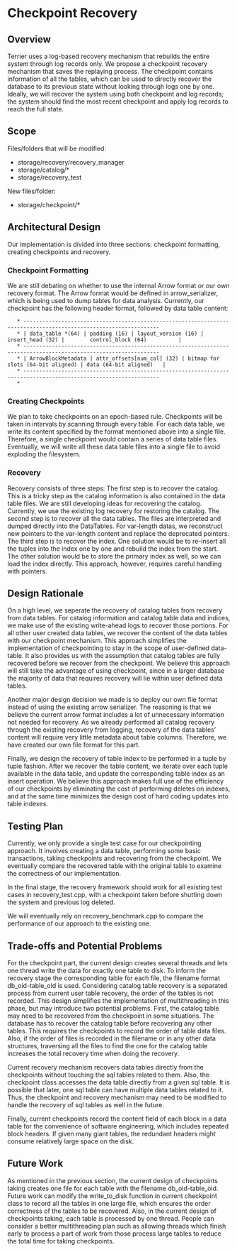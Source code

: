 # Checkpoint Recovery

## Overview
Terrier uses a log-based recovery mechanism that rebuilds the entire system through log records only. We propose a checkpoint recovery mechanism that saves the replaying process. The checkpoint contains information of all the tables, which can be used to directly recover the database to its previous state without looking through logs one by one. Ideally, we will recover the system using both checkpoint and log records; the system should find the most recent checkpoint and apply log records to reach the full state.

## Scope
Files/folders that will be modified:
   - storage/recovery/recovery_manager
   - storage/catalog/*
   - storage/recovery_test

New files/folder:
   - storage/checkpoint/*

## Architectural Design
Our implementation is divided into three sections: checkpoint formatting, creating checkpoints and recovery.

### Checkpoint Formatting
We are still debating on whether to use the internal Arrow format or our own recovery format. The Arrow format would be defined in arrow_serializer, which is being used to dump tables for data analysis.
Currently, our checkpoint has the following header format, followed by data table content:
```
   * -----------------------------------------------------------------------------------------------------------------
   * | data_table *(64) | padding (16) | layout_version (16) | insert_head (32) |        control_block (64)          |
   * -----------------------------------------------------------------------------------------------------------------
   * | ArrowBlockMetadata | attr_offsets[num_col] (32) | bitmap for slots (64-bit aligned) | data (64-bit aligned)   |
   * -----------------------------------------------------------------------------------------------------------------
   *
```

### Creating Checkpoints
We plan to take checkpoints on an epoch-based rule. Checkpoints will be taken in intervals by scanning through every table. For each data table, we write its content specified by the format mentioned above into a single file. Therefore, a single checkpoint would contain a series of data table files. Eventually, we will write all these data table files into a single file to avoid exploding the filesystem.

### Recovery
Recovery consists of three steps:
The first step is to recover the catalog. This is a tricky step as the catalog information is also contained in the data table files. We are still developing ideas for recovering the catalog. Currently, we use the existing log recovery for restoring the catalog.
The second step is to recover all the data tables. The files are interpreted and dumped directly into the DataTables. For var-length datas, we reconstruct new pointers to the var-length content and replace the deprecated pointers.
The third step is to recover the index. One solution would be to re-insert all the tuples into the index one by one and rebuild the index from the start. The other solution would be to store the primary index as well, so we can load the index directly. This approach, however, requires careful handling with pointers.


## Design Rationale
On a high level, we seperate the recovery of catalog tables from recovery from data tables. For catalog information and catalog table data and indices, we make use of the existing write-ahead logs to recover those portions. For all other user created data tables, we recover the content of the data tables with our checkpoint mechanism. This approach simplifies the implementation of checkpointing to stay in the scope of user-defined data-table. It also provides us with the assumption that catalog tables are fully recovered before we recover from the checkpoint. We believe this approach will still take the advantage of using checkpoint, since in a larger database the majority of data that requires recovery will lie within user defined data tables.

Another major design decision we made is to deploy our own file format instead of using the existing arrow serializer. The reasoning is that we believe the current arrow format includes a lot of unnecessary information not needed for recovery. As we already performed all catalog recovery through the existing recovery from logging, recovery of the data tables’ content will require very little metadata about table columns. Therefore, we have created our own file format for this part.

Finally, we design the recovery of table index to be performed in a tuple by tuple fashion. After we recover the table content, we iterate over each tuple available in the data table, and update the corresponding table index as an insert operation. We believe this approach makes full use of the efficiency of our checkpoints by eliminating the cost of performing deletes on indexes, and at the same time minimizes the design cost of hard coding updates into table indexes.

## Testing Plan
Currently, we only provide a single test case for our checkpointing approach. It involves creating a data table, performing some basic transactions, taking checkpoints and recovering from the checkpoint. We eventually compare the recovered table with the original table to examine the correctness of our implementation.

In the final stage, the recovery framework should work for all existing test cases in recovery_test.cpp, with a checkpoint taken before shutting down the system and previous log deleted.

We will eventually rely on recovery_benchmark.cpp to compare the performance of our approach to the existing one.


## Trade-offs and Potential Problems
For the checkpoint part, the current design creates several threads and lets one thread write the data for exactly one table to disk. To inform the recovery stage the corresponding table for each file, the filename format db_oid-table_oid is used. Considering catalog table recovery is a separated process from current user table recovery, the order of the tables is not recorded. This design simplifies the implementation of multithreading in this phase, but may introduce two potential problems. First, the catalog table may need to be recovered from the checkpoint in some situations. The database has to recover the catalog table before recovering any other tables. This requires the checkpoints to record the order of table data files. Also, if the order of files is recorded in the filename or in any other data structures, traversing all the files to find the one for the catalog table increases the total recovery time when doing the recovery. 

Current recovery mechanism recovers data tables directly from the checkpoints without touching the sql tables related to them. Also, the checkpoint class accesses the data table directly from a given sql table. It is possible that later, one sql table can have multiple data tables related to it. Thus, the checkpoint and recovery mechanism may need to be modified to handle the recovery of sql tables as well in the future. 

Finally, current checkpoints record the content field of each block in a data table for the convenience of software engineering, which includes repeated block headers. If given many giant tables, the redundant headers might consume relatively large space on the disk. 


## Future Work
As mentioned in the previous section, the current design of checkpoints taking creates one file for each table with the filename db_oid-table_oid. Future work can modify the write_to_disk function in current checkpoint class to record all the tables in one large file, which ensures the order correctness of the tables to be recovered. Also, in the current design of checkpoints taking, each table is processed by one thread. People can consider a better multithreading plan such as allowing threads which finish early to process a part of work from those process large tables to reduce the total time for taking checkpoints. 

